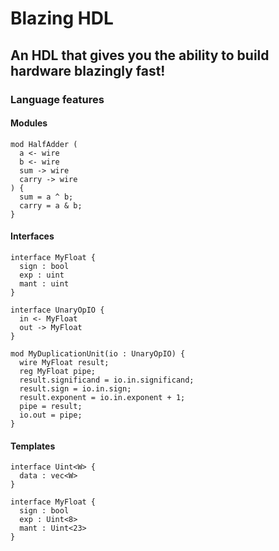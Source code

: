 # Blazing HDL

## An HDL that gives you the ability to build hardware blazingly fast!

### Language features

#### Modules
```
mod HalfAdder (
  a <- wire
  b <- wire
  sum -> wire
  carry -> wire
) {
  sum = a ^ b;
  carry = a & b;
}
```

#### Interfaces
```
interface MyFloat {
  sign : bool
  exp : uint
  mant : uint
}

interface UnaryOpIO {
  in <- MyFloat
  out -> MyFloat
}

mod MyDuplicationUnit(io : UnaryOpIO) {
  wire MyFloat result;
  reg MyFloat pipe;
  result.significand = io.in.significand;
  result.sign = io.in.sign;
  result.exponent = io.in.exponent + 1;
  pipe = result;
  io.out = pipe;
}
```

#### Templates
```
interface Uint<W> {
  data : vec<W>
}

interface MyFloat {
  sign : bool
  exp : Uint<8>
  mant : Uint<23>
}
```
